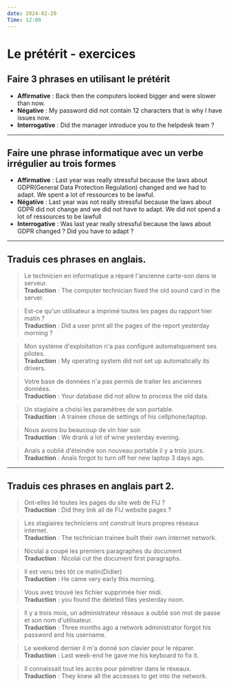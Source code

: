 ```yaml
---
date: 2024-02-20
Time: 12:09
---
```

# Le prétérit - exercices
## Faire 3 phrases en utilisant le prétérit
- **Affirmative** : Back then the computers looked bigger and were slower than now.
- **Négative** : My password did not contain 12 characters that is why I have issues now.
- **Interrogative** : Did the manager introduce you to the helpdesk team ? 
---
## Faire une phrase informatique avec un verbe irrégulier au trois formes
- **Affirmative** : Last year was really stressful because the laws about GDPR(General Data Protection Regulation) changed and we had to adapt. We spent a lot of ressources to be lawful.
- **Négative** : Last year was not really stressful because the laws about GDPR did not change and we did not have to adapt. We did not spend a lot of ressources to be lawfull
- **Interrogative** : Was last year really stressful because the laws about GDPR changed ? Did you have to adapt ?
---

## Traduis ces phrases en anglais.
>Le technicien en informatique a réparé l'ancienne carte-son dans le serveur.<br>
>**Traduction** : The computer technician fixed the old sound card in the server.

>Est-ce qu'un utilisateur a imprimé toutes les pages du rapport hier matin ?<br>
>**Traduction** : Did a user print all the pages of the report yesterday morning ?

>Mon système d'exploitation n'a pas configuré automatiquement ses pilotes.<br>
>**Traduction** : My operating system did not set up automatically its drivers.

>Votre base de données n'a pas permis de traiter les anciennes données.<br>
>**Traduction** : Your database did not allow to process the old data.

>Un stagiaire a choisi les paramètres de son portable.<br>
>**Traduction** : A trainee chose de settings of his cellphone/laptop.

>Nous avons bu beaucoup de vin hier soir.<br>
>**Traduction** : We drank a lot of wine yesterday evening.

>Anaïs a oublié d'éteindre son nouveau portable il y a trois jours.<br>
>**Traduction** : Anaïs forgot to turn off her new laptop 3 days ago. 

---
## Traduis ces phrases en anglais part 2.

>Ont-elles lié toutes les pages du site web de FIJ ?<br>
>**Traduction** : Did they link all de FIJ website pages ?

>Les stagiaires techniciens ont construit leurs propres réseaux internet.<br>
>**Traduction** : The technician trainee built their own internet network.

>Nicolaï a coupé les premiers paragraphes du document <br>
>**Traduction** : Nicolaï cut the document first paragraphs.

>Il est venu très tôt ce matin(Didier)<br>
>**Traduction** : He came very early this morning.

>Vous avez trouvé les fichier supprimée hier midi.<br>
>**Traduction** : you found the deleted files yesterday noon.

>Il y a trois mois, un administrateur réseaux a oublié son mot de passe et son nom d'utilisateur.<br>
>**Traduction** : Three months ago a network administrator forgot his password and his username.

>Le weekend dernier il m'a donné son clavier pour le réparer.<br>
>**Traduction** : Last week-end he gave me his keyboard to fix it.

>Il connaissait tout les accès pour pénétrer dans le réseaux.
>**Traduction** : They knew all the accesses to get into the network.



